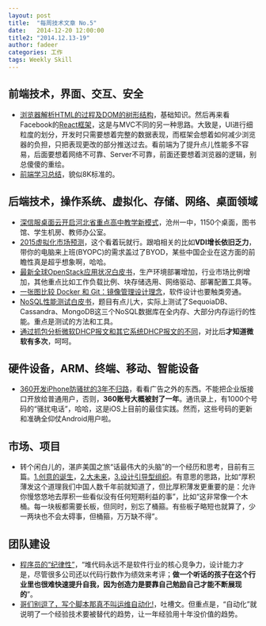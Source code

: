 ```yaml
---
layout: post
title:  "每周技术文章 No.5"
date:   2014-12-20 12:00:00
title2: "2014.12.13-19"
author: fadeer
categories: 工作
tags: Weekly Skill
---
```

前端技术，界面、交互、安全
----

* [浏览器解析HTML的过程及DOM的树形结构](http://www.w3cfuns.com/blog-5445197-5402548.html)，基础知识。然后再来看Facebook的[React框架](http://www.infoq.com/cn/articles/subversion-front-end-ui-development-framework-react)，这是与MVC不同的另一种思路。大致是，UI进行细粒度的划分，开发时只需要想着完整的数据表现，而框架会想着如何减少浏览器的负担，只把表现更改的部分推送过去。看前端为了提升点儿性能多不容易，后面要想着网络不可靠、Server不可靠，前面还要想着浏览器的逻辑，别总傻傻的重绘。
* [前端学习总结](http://www.w3cfuns.com/blog-5454704-5402448.html)，貌似8K标准的。


后端技术，操作系统、虚拟化、存储、网络、桌面领域
----

* [深信服桌面云开启河北省重点高中教学新模式](http://net.zdnet.com.cn/network_security_zone/2014/1215/3041708.shtml)，沧州一中，1150个桌面，图书馆、学生机房、教师办公室。
* [2015虚拟化市场预测](http://vmblog.com/archive/2014/12/12/1e-2015-predictions-four-virtualization-market-predictions.aspx)，这个看着玩就行。跟咱相关的比如**VDI增长依旧乏力**，带你的电脑来上班(BYOPC)的需求盖过了BYOD，某些中国企业在这方面的前瞻性真是超乎想象啊，哈哈。
* [最新全球OpenStack应用状况白皮书](https://www.ustack.com/blog/openstack-survey/)，生产环境部署增加，行业市场比例增加，其他重点比如工作负载比例、块存储选用、网络驱动、部署配置工具等。
* [一张图比较 Docker 和 Git：镜像管理设计理念](http://yeasy.blogspot.hk/2014/12/docker-git.html)，软件设计也要触类旁通。
* [NoSQL性能测试白皮书](http://www.infoq.com/cn/articles/nosql-performance-test)，题目有点儿大，实际上测试了SequoiaDB、Cassandra、MongoDB这三个NoSQL数据库在全内存、大部分内存运行的性能。重点是测试的方法和工具。
* [通过抓包分析微软DHCP报文和其它系统DHCP报文的不同](http://yuan2.blog.51cto.com/446689/1590606)，对比后**才知道微软有多次**，呵呵。

硬件设备，ARM、终端、移动、智能设备
----

* [360开发iPhone防骚扰的3年不归路](http://www.leiphone.com/news/201412/6PubhzimiDK8cMJR.html)，看看广告之外的东西。不能把企业版接口开放给普通用户，否则，**360账号大概被封了一年**。通讯录上，有1000个号码的“骚扰电话”，哈哈，这是iOS上目前的最佳实践。然而，这些号码的更新和准确全仰仗Android用户啦。

市场、项目
----

* 转个闲白儿的，湛庐美国之旅“话最伟大的头脑”的一个经历和思考，目前有三篇。[1.创意的诞生](http://weiwuhui.com/6312.html)，[2.大未来](http://weiwuhui.com/6326.html)，[3.设计引导型组织](http://weiwuhui.com/6352.html)。有意思的思路，比如“厚积薄发这个道理我们中国人数千年前就知道了，但比厚积薄发更重要的是：允许你慢悠悠地去厚积一些看似没有任何短期利益的事”，比如“这非常像一个木桶。每一块板都需要长板，但同时，别忘了桶箍。有些板子略短也就算了，少一两块也不会太碍事，但桶箍，万万缺不得”。

团队建设
----

* [程序员的“纪律性”](http://www.techug.com/the-discipline-of-programmer)，“堆代码永远不是软件行业的核心竞争力，设计能力才是，尽管很多公司还以代码行数作为绩效来考评；**做一个听话的孩子在这个行业里也很难快速提升自我，因为创造力是要靠自己勉励自己才能不断展现的**”。
* [哥们别逗了，写个脚本那真不叫运维自动化!](http://3060674.blog.51cto.com/3050674/1590803)，吐槽文。但重点是，“自动化”就说明了一个经验技术要被替代的趋势，让一年经验用十年没价值的趋势。



